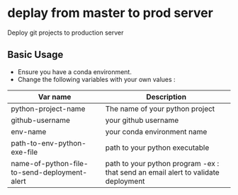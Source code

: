 # deplay from master to prod server
Deploy git projects to production server


## Basic Usage

* Ensure you have a conda environment.
* Change the following variables with your own values :

| Var name | Description |
| ------ | ------ |
| python-project-name | The name of your python project |
| github-username | your github username |
| env-name | your conda environment name |
| path-to-env-python-exe-file | path to your python executable |
| name-of-python-file-to-send-deployment-alert | path to your python program -ex : that send an email alert to validate deployment |

